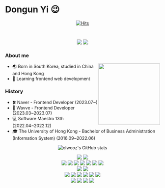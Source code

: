 # Dongun Yi 😉
<div align='center'>
  
[![Hits](https://hits.seeyoufarm.com/api/count/incr/badge.svg?url=https%3A%2F%2Fgithub.com%2Fdyi919&count_bg=%233D8CC8&title_bg=%23555555&icon=&icon_color=%23E7E7E7&title=hits)](https://github.com/olwooz)
 
<br />

<a href="mailto:ydu0919@gmail.com"><img src="https://img.shields.io/badge/Gmail-d14836?style=flat-square&logo=Gmail&logoColor=white&link=ydu0919@gmail.com"/></a>
<a href="https://velog.io/@olwooz"><img src="https://img.shields.io/badge/Velog-20C997?style=flat-square&logo=Velog&logoColor=white&link=https://velog.io/@olwooz"/></a>
  
</div>

### About me

<img align='right' height="200px" src="http://mazassumnida.wtf/api/v2/generate_badge?boj=dyi919">

- 🌏 Born in South Korea, studied in China and Hong Kong
- 🌱 Learning frontend web development

### History
- 🍀 Naver - Frontend Developer (2023.07~)
- 🌊 Wavve - Frontend Developer (2023.03~2023.07)
- 💻 Software Maestro 13th (2022.04~2022.12)
- 🎓 The University of Hong Kong - Bachelor of Business Administration (Information System) (2016.09~2022.06)

<div align='center'>
  
![olwooz's GitHub stats](https://github-readme-stats.vercel.app/api?username=olwooz&show_icons=true&theme=react)
  
<p>
  <img src="https://img.shields.io/badge/TypeScript-3178C6?style=flat-square&logo=TypeScript&logoColor=white"/>
  <img src="https://img.shields.io/badge/JavaScript-FFC81E?style=flat-square&logo=JavaScript&logoColor=white"/>
  
  <br />
  
  <img src="https://img.shields.io/badge/React-0088CC?style=flat-square&logo=React&logoColor=white"/>
  <img src="https://img.shields.io/badge/Next.js-000000?style=flat-square&logo=Next.js&logoColor=white"/>
  <img src="https://img.shields.io/badge/Zustand-eb9534?style=flat-square"/>
  <img src="https://img.shields.io/badge/Redux Saga-999999?style=flat-square&logo=Redux-Saga&logoColor=white"/>
  <img src="https://img.shields.io/badge/React Query-FF4154?style=flat-square&logo=React Query&logoColor=white"/>
  <img src="https://img.shields.io/badge/Vue.js-4FC08D?style=flat-square&logo=Vue.js&logoColor=white"/>
  
  <img src="https://img.shields.io/badge/Framer Motion-0055FF?style=flat-square&logo=Framer&logoColor=white"/>
 
  <br />
  
  <img src="https://img.shields.io/badge/Storybook-ff4785?style=flat-square&logo=Storybook&logoColor=white"/>
  <img src="https://img.shields.io/badge/Jest-c21325?style=flat-square&logo=Jest&logoColor=white"/>
  
  <br />
  
  <img src="https://img.shields.io/badge/Tailwind%20CSS-06B6D4?style=flat-square&logo=Tailwind%20CSS&logoColor=white"/>
  <img src="https://img.shields.io/badge/UnoCSS-333333?style=flat-square&logo=UnoCSS&logoColor=white"/>
  <img src="https://img.shields.io/badge/Bootstrap-7952B3?style=flat-square&logo=Bootstrap&logoColor=white"/>
  <img src="https://img.shields.io/badge/MUI-007FFF?style=flat-square&logo=MUI&logoColor=white"/>
  <img src="https://img.shields.io/badge/Chakra UI-319795?style=flat-square&logo=Chakra UI&logoColor=white"/>
  <img src="https://img.shields.io/badge/SCSS-CC6699?style=flat-square&logo=Sass&logoColor=white"/>
  
  <br />

  <img src="https://img.shields.io/badge/NestJS-E0234E?style=flat-square&logo=NestJS&logoColor=white"/>
  <img src="https://img.shields.io/badge/Node.js-339933?style=flat-square&logo=Node.js&logoColor=white"/>
  <img src="https://img.shields.io/badge/Express-000000?style=flat-square&logo=Express&logoColor=white"/>
  <img src="https://img.shields.io/badge/Python-3776ab?style=flat-square&logo=Python&logoColor=white"/>
</p>
  
</div>

